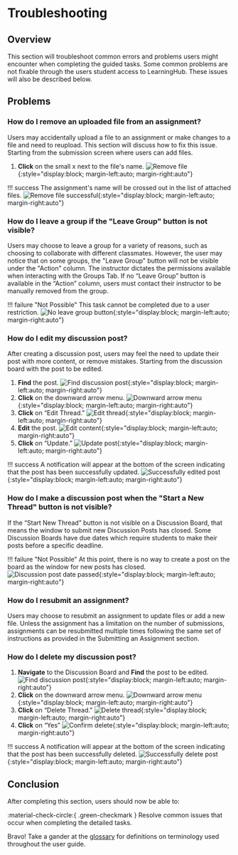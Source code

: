 # Troubleshooting

## Overview

This section will troubleshoot common errors and problems users might encounter when completing the guided tasks. Some common problems are not fixable through the users student access to LearningHub. These issues will also be described below.

## Problems

### How do I remove an uploaded file from an assignment?

Users may accidentally upload a file to an assignment or make changes to a file and need to reupload. This section will discuss how to fix this issue. Starting from the submission screen where users can add files.  

1. **Click** on the small x next to the file's name.
    ![Remove file](./images/remove_file.png){:style="display:block; margin-left:auto; margin-right:auto"}

!!! success
    The assignment's name will be crossed out in the list of attached files.
    ![Remove file successful](./images/remove_file_success.png){:style="display:block; margin-left:auto; margin-right:auto"}

### How do I leave a group if the "Leave Group" button is not visible?

Users may choose to leave a group for a variety of reasons, such as choosing to collaborate with different classmates. However, the user may notice that on some groups, the "Leave Group" button will not be visible under the "Action" column. The instructor dictates the permissions available when interacting with the Groups Tab. If no “Leave Group” button is available in the “Action” column, users must contact their instructor to be manually removed from the group.  

!!! failure "Not Possible"
    This task cannot be completed due to a user restriction.
    ![No leave group button](./images/no_leave_group.png){:style="display:block; margin-left:auto; margin-right:auto"}

### How do I edit my discussion post?

After creating a discussion post, users may feel the need to update their post with more content, or remove mistakes. Starting from the discussion board with the post to be edited.

1. **Find** the post.
    ![Find discussion post](./images/find_discussion_post.png){:style="display:block; margin-left:auto; margin-right:auto"}
2. **Click** on the downward arrow menu.
    ![Downward arrow menu](./images/downward_arrow.png){:style="display:block; margin-left:auto; margin-right:auto"}
3. **Click** on “Edit Thread."
    ![Edit thread](./images/edit_thread.png){:style="display:block; margin-left:auto; margin-right:auto"}
4. **Edit** the post.
    ![Edit content](./images/edit_content.png){:style="display:block; margin-left:auto; margin-right:auto"}
5. **Click** on “Update.”
    ![Update post](./images/update_post_button.png){:style="display:block; margin-left:auto; margin-right:auto"}

!!! success
    A notification will appear at the bottom of the screen indicating that the post has been successfully updated.
    ![Successfully edited post](./images/update_post_success.png){:style="display:block; margin-left:auto; margin-right:auto"}

### How do I make a discussion post when the "Start a New Thread" button is not visible?

If the “Start New Thread” button is not visible on a Discussion Board, that means the window to submit new Discussion Posts has closed. Some Discussion Boards have due dates which require students to make their posts before a specific deadline.

!!! failure "Not Possible"
    At this point, there is no way to create a post on the board as the window for new posts has closed.
    ![Discussion post date passed](./images/discussion_post_date_passed.png){:style="display:block; margin-left:auto; margin-right:auto"}

### How do I resubmit an assignment?

Users may choose to resubmit an assignment to update files or add a new file. Unless the assignment has a limitation on the number of submissions, assignments can be resubmitted multiple times following the same set of instructions as provided in the Submitting an Assignment section.  

### How do I delete my discussion post?

1. **Navigate** to the Discussion Board and **Find** the post to be edited.
    ![Find discussion post](./images/find_discussion_post.png){:style="display:block; margin-left:auto; margin-right:auto"}
2. **Click** on the downward arrow menu.
    ![Downward arrow menu](./images/downward_arrow.png){:style="display:block; margin-left:auto; margin-right:auto"}
3. **Click** on “Delete Thread.”
    ![Delete thread](./images/delete_thread.png){:style="display:block; margin-left:auto; margin-right:auto"}
4. **Click** on “Yes”
    ![Confirm delete](./images/confirm_delete.png){:style="display:block; margin-left:auto; margin-right:auto"}

!!! success
    A notification will appear at the bottom of the screen indicating that the post has been successfully deleted.
    ![Successfully delete post](./images/delete_post_success.png){:style="display:block; margin-left:auto; margin-right:auto"}

## Conclusion

After completing this section, users should now be able to:  

:material-check-circle:{ .green-checkmark }   Resolve common issues that occur when completing the detailed tasks.

Bravo! Take a gander at the [glossary](../glossary) for definitions on terminology used throughout the user guide.
